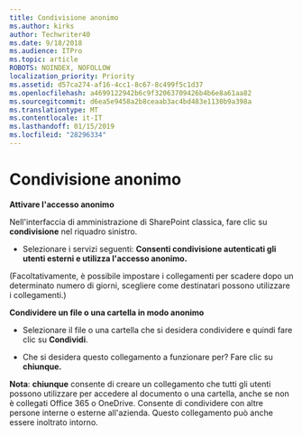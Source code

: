 ```yaml
---
title: Condivisione anonimo
ms.author: kirks
author: Techwriter40
ms.date: 9/18/2018
ms.audience: ITPro
ms.topic: article
ROBOTS: NOINDEX, NOFOLLOW
localization_priority: Priority
ms.assetid: d57ca274-af16-4cc1-8c67-8c499f5c1d37
ms.openlocfilehash: a4699122942b6c9f32063709426b4b6e8a61aa82
ms.sourcegitcommit: d6ea5e9458a2b8ceaab3ac4bd483e1130b9a398a
ms.translationtype: MT
ms.contentlocale: it-IT
ms.lasthandoff: 01/15/2019
ms.locfileid: "28296334"
---
```

# <a name="anonymous-sharing"></a>Condivisione anonimo

 **Attivare l'accesso anonimo**
  
Nell'interfaccia di amministrazione di SharePoint classica, fare clic su **condivisione** nel riquadro sinistro. 
  
- Selezionare i servizi seguenti: **Consenti condivisione autenticati gli utenti esterni e utilizza l'accesso anonimo.**
  
(Facoltativamente, è possibile impostare i collegamenti per scadere dopo un determinato numero di giorni, scegliere come destinatari possono utilizzare i collegamenti.)
    
 **Condividere un file o una cartella in modo anonimo**
  
- Selezionare il file o una cartella che si desidera condividere e quindi fare clic su **Condividi**. 
    
- Che si desidera questo collegamento a funzionare per? Fare clic su **chiunque.**
  
 **Nota**: **chiunque** consente di creare un collegamento che tutti gli utenti possono utilizzare per accedere al documento o una cartella, anche se non è collegati Office 365 o OneDrive. Consente di condividere con altre persone interne o esterne all'azienda. Questo collegamento può anche essere inoltrato intorno. 
    

